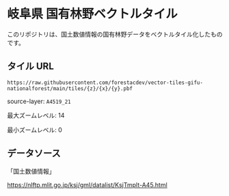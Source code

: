 # 岐阜県 国有林野ベクトルタイル

このリポジトリは、国土数値情報の国有林野データをベクトルタイル化したものです。

## タイル URL

`https://raw.githubusercontent.com/forestacdev/vector-tiles-gifu-nationalforest/main/tiles/{z}/{x}/{y}.pbf`

source-layer: `A4519_21`

最大ズームレベル: 14

最小ズームレベル: 0

## データソース

「国土数値情報」

https://nlftp.mlit.go.jp/ksj/gml/datalist/KsjTmplt-A45.html
